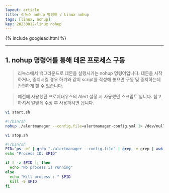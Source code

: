 ```yaml
---
layout: article
title: 리눅스 nohup 명령어 / Linux nohup
tags: [linux, nohup]
key: 20230812-linux nohup
---
```


{% include googlead.html %}

---

## 1. nohup 명령어를 통해 데몬 프로세스 구동

> 리눅스에서 백그라운드로 데몬을 실행시키는 nohup 명령어입니다.
> 데몬을 시작하거나, 중지시킬 경우 하기와 같이 script를 작성해 놓으면
> 구동 및 중지하는데 간편하게 할 수 있습니다.

> 예전에 사용했던 프로메태우스의 Alert 설정 시 사용했던 스크립트 입니다.
> 참고하셔서 알맞게 수정 후 사용하시면 됩니다.
 
```bash
vi start.sh

#!/bin/sh
nohup ./alertmanager --config.file=alertmanager-config.yml 1> /dev/null 2>&1 &
```

```bash
vi stop.sh

#!/bin/sh
PID=`ps -ef | grep "./alertmanager --config.file" | grep -v grep | awk '{print $2}'`
echo "Process ID: $PID"

if [ -z $PID ]; then
  echo "No process is running"
else
  echo "Kill process : " $PID
  kill -9 $PID
fi
```